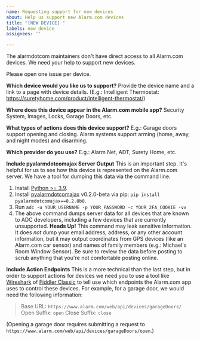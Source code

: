 ```yaml
---
name: Requesting support for new devices
about: Help us support new Alarm.com devices
title: "[NEW DEVICE] "
labels: new device
assignees: ''

---
```


The alarmdotcom maintainers don't have direct access to all Alarm.com devices. We need your help to support new devices.

Please open one issue per device.

__Which device would you like us to support?__
Provide the device name and a link to a page with device details.
(E.g.: Intelligent Thermostat: https://suretyhome.com/product/intelligent-thermostat/)

__Where does this device appear in the Alarm.com mobile app?__
Security System, Images, Locks, Garage Doors, etc.

__What types of actions does this device support?__
E.g.: Garage doors support opening and closing. Alarm systems support arming (home, away, and night modes) and disarming.

__Which provider do you use?__
E.g.: Alarm Net, ADT, Surety Home, etc.

__Include pyalarmdotcomajax Server Output__
This is an important step. It's helpful for us to see how this device is represented on the Alarm.com server. We have a tool for dumping this data via the command line.

1. Install [Python >= 3.9](https://www.python.org/downloads/).
2. Install [pyalarmdotcomajax](https://github.com/uvjustin/pyalarmdotcomajax) v0.2.0-beta via pip: `pip install pyalarmdotcomajax==0.2.0b0`. 
3. Run `adc -u YOUR_USERNAME -p YOUR_PASSWORD -c YOUR_2FA_COOKIE -vx`
4. The above command dumps server data for all devices that are known to ADC developers, including a few devices that are currently unsupported. __Heads Up!__ This command may leak sensitive information. It does _not_ dump your email address, address, or any other account information, but it may output coordinates from GPS devices (like an Alarm.com car sensor) and names of family members (e.g.: Michael's Room Window Sensor). Be sure to review the data before posting to scrub anything that you're not comfortable posting online.

__Include Action Endpoints__
This is a more technical than the last step, but in order to support actions for devices we need you to use a tool like [Wireshark](https://www.wireshark.org/) of [Fiddler Classic](https://www.telerik.com/fiddler/fiddler-classic) to tell use which endpoints the Alarm.com app uses to control these devices. For example, for a garage door, we would need the following information:

>Base URL: `https://www.alarm.com/web/api/devices/garageDoors/`
>Open Suffix: `open`
>Close Suffix: `close`

(Opening a garage door requires submitting a request to `https://www.alarm.com/web/api/devices/garageDoors/open`.)
